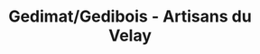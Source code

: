 ---
title: "Gedimat/Gedibois - Artisans du Velay"
url: /brives-charensac/gedimat-gedibois-artisans-du-velay/
shop: Baumarkt
---